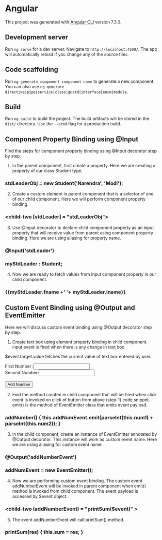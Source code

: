 # Angular

This project was generated with [Angular CLI](https://github.com/angular/angular-cli) version 7.3.0.

## Development server

Run `ng serve` for a dev server. Navigate to `http://localhost:4200/`. The app will automatically reload if you change any of the source files.

## Code scaffolding

Run `ng generate component component-name` to generate a new component. You can also use `ng generate directive|pipe|service|class|guard|interface|enum|module`.

## Build

Run `ng build` to build the project. The build artifacts will be stored in the `dist/` directory. Use the `--prod` flag for a production build.




## Component Property Binding using @Input
Find the steps for component property binding using @Input decorator step by step.

1. In the parent component, first create a property. Here we are creating a property of our class Student type.

### stdLeaderObj = new Student('Narendra', 'Modi');  

2. Create a custom element in parent component that is a selector of one of our child component. Here we will perform component property binding.

### <child-two [stdLeader] = "stdLeaderObj"></child-two> 

3. Use @Input decorator to declare child component property as an input property that will receive value from parent using component property binding. Here we are using aliasing for property name.

### @Input('stdLeader')

### myStdLeader : Student;	

4. Now we are ready to fetch values from input component property in our child component.

### {{myStdLeader.fname +' '+ myStdLeader.lname}}  


## Custom Event Binding using @Output and EventEmitter
Here we will discuss custom event binding using @Output decorator step by step. 

1. Create text box using element property binding in child component. input event is fired when there is any change in text box.

$event.target.value fetches the current value of text box entered by user.

<div>
   First Number :<input (input)="num1=$event.target.value" /> <br/>
   Second Number:<input (input)="num2=$event.target.value" /> <br/>
  <br/> <button (click)="addNumber()">Add Number</button>
</div>

2. Find the method created in child component that will be fired when click event is invoked on click of button from above (step-1) code snippet. emit() is the method of EventEmitter class that emits event payload.

### addNumber() { this.addNumEvent.emit(parseInt(this.num1) + parseInt(this.num2)); }	 

3. In the child component, create an instance of EventEmitter annotated by @Output decorator. This instance will work as custom event name. Here we are using aliasing for custom event name.

### @Output('addNumberEvent') 
### addNumEvent = new EventEmitter<number>(); 
  
4. Now we are performing custom event binding. The custom event addNumberEvent will be invoked in parent component when emit() method is invoked from child component. The event payload is accessed by $event object.

### <child-two (addNumberEvent) = "printSum($event)" ></child-two>  

5. The event addNumberEvent will call printSum() method.
### printSum(res) { this.sum = res; }	 
